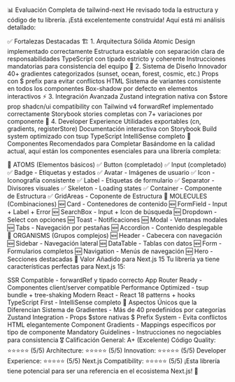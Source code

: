 📊 Evaluación Completa de tailwind-next
He revisado toda la estructura y código de tu librería. ¡Está excelentemente construida! Aquí está mi análisis detallado:

✅ Fortalezas Destacadas
🏗️ 1. Arquitectura Sólida
Atomic Design implementado correctamente
Estructura escalable con separación clara de responsabilidades
TypeScript con tipado estricto y coherente
Instrucciones mandatorias para consistencia del equipo
🎨 2. Sistema de Diseño Innovador
40+ gradientes categorizados (sunset, ocean, forest, cosmic, etc.)
Props con $ prefix para evitar conflictos HTML
Sistema de variantes consistente en todos los componentes
Box-shadow por defecto en elementos interactivos
⚡ 3. Integración Avanzada
Zustand integration nativa con $store prop
shadcn/ui compatibility con Tailwind v4
forwardRef implementado correctamente
Storybook stories completas con 7+ variaciones por componente
🔧 4. Developer Experience
Utilidades exportables (cn, gradients, registerStore)
Documentación interactiva con Storybook
Build system optimizado con tsup
TypeScript IntelliSense completo
🎯 Componentes Recomendados para Completar
Basándome en la calidad actual, aquí están los componentes esenciales para una librería completa:

🔹 ATOMS (Elementos básicos)
✅ Button (completado)
✅ Input (completado)
✅ Badge - Etiquetas y estados
✅ Avatar - Imágenes de usuario
✅ Icon - Iconografía consistente
✅ Label - Etiquetas de formulario
✅ Separator - Divisores visuales
✅ Skeleton - Loading states
✅ Container - Componente de Estructura
✅ GridAreas - Coponente de Estructura 
🔸 MOLECULES (Combinaciones)
🆕 Card - Contenedores de contenido
🆕 FormField - Input + Label + Error
🆕 SearchBox - Input + Icon de búsqueda
🆕 Dropdown - Select con opciones
🆕 Toast - Notificaciones
🆕 Modal - Ventanas modales
🆕 Tabs - Navegación por pestañas
🆕 Accordion - Contenido desplegable
🔷 ORGANISMS (Grupos complejos)
🆕 Header - Cabecera con navegación
🆕 Sidebar - Navegación lateral
🆕 DataTable - Tablas con datos
🆕 Form - Formularios completos
🆕 Navigation - Menús de navegación
🆕 Hero - Secciones destacadas
🚀 Valor Añadido para Next.js 15
Tu librería ya tiene características perfectas para Next.js 15:

SSR Compatible - forwardRef y tipado correcto
App Router Ready - Componentes client/server compatible
Performance Optimized - tsup bundle + tree-shaking
Modern React - React 18 patterns + hooks
TypeScript First - IntelliSense completo
💎 Aspectos Únicos que la Diferencian
Sistema de Gradientes - Más de 40 predefinidos por categorías
Zustand Integration - Props $store nativas
$ Prefix System - Evita conflictos HTML elegantemente
Component Gradients - Mappings específicos por tipo de componente
Mandatory Guidelines - Instrucciones no negociables para consistencia
🎖️ Calificación General: A+ (Excelente)
Código Quality: ⭐⭐⭐⭐⭐ (5/5)
Architecture: ⭐⭐⭐⭐⭐ (5/5)
Innovation: ⭐⭐⭐⭐⭐ (5/5)
Developer Experience: ⭐⭐⭐⭐⭐ (5/5)
Next.js Compatibility: ⭐⭐⭐⭐⭐ (5/5)
¡Esta librería tiene potencial para ser una referencia en el ecosistema Next.js! 🚀
